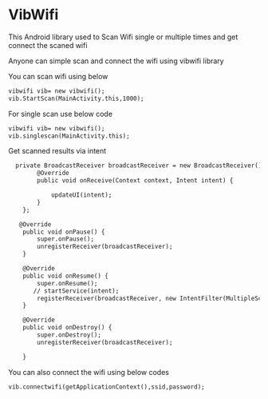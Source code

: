 # VibWifi
This Android library used to Scan Wifi single or multiple times and get connect the scaned wifi 



Anyone can simple scan and connect the wifi using vibwifi library

You can scan wifi using below 

```html
vibwifi vib= new vibwifi();
vib.StartScan(MainActivity.this,1000);
```

For single scan use below code

```html
vibwifi vib= new vibwifi();
vib.singlescan(MainActivity.this);

```
Get scanned results via intent

```html
  private BroadcastReceiver broadcastReceiver = new BroadcastReceiver() {
        @Override
        public void onReceive(Context context, Intent intent) {

            updateUI(intent);
        }
    };

   @Override
    public void onPause() {
        super.onPause();
        unregisterReceiver(broadcastReceiver);
    }

    @Override
    public void onResume() {
        super.onResume();
       // startService(intent);
        registerReceiver(broadcastReceiver, new IntentFilter(MultipleScan.BROADCAST_ACTION));
    }

    @Override
    public void onDestroy() {
        super.onDestroy();
        unregisterReceiver(broadcastReceiver);

    }
```

You can also connect the wifi using below codes

```html
vib.connectwifi(getApplicationContext(),ssid,password);

```


